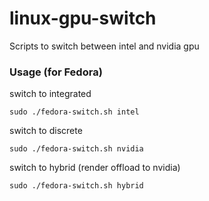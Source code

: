 # linux-gpu-switch
Scripts to switch between intel and nvidia gpu


### Usage (for Fedora)
switch to integrated
```
sudo ./fedora-switch.sh intel
```

switch to discrete
```
sudo ./fedora-switch.sh nvidia
```

switch to hybrid (render offload to nvidia)
```
sudo ./fedora-switch.sh hybrid
```
